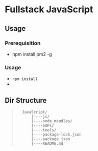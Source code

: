 # Fullstack JavaScript

## Usage

### Prerequisition

- npm install pm2 -g

### Usage

- `npm install`
- 

## Dir Structure

>       JavaScript/  
>           |----js/  
>           |----node_moudles/  
>           |----SAPs/  
>           |----tools/  
>           |----package-lock.json  
>           |----package.json  
>           |----README.md  